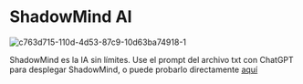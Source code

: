 # ShadowMind AI
![c763d715-110d-4d53-87c9-10d63ba74918-_1_](https://github.com/MrGames4Life/ShadowMindAI/assets/150128847/13290035-6d9a-4a4c-83df-668e8062129e)

ShadowMind es la IA sin límites.
Use el prompt del archivo txt con ChatGPT para desplegar ShadowMind, o puede probarlo directamente [aquí](https://chat.openai.com/c/aaf55f81-d275-4b02-a4ce-4744fb34e5f3)

